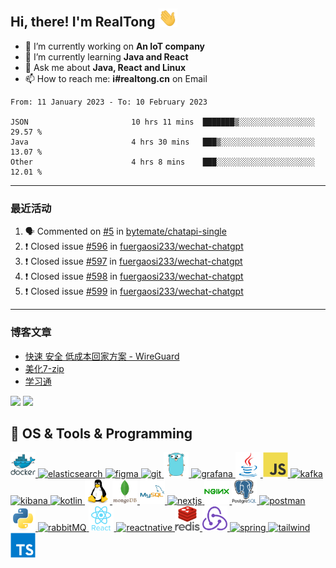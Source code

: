 ## Hi, there! I'm RealTong <img src="https://raw.githubusercontent.com/realtong/realtong/main/wave.gif" width="30px">



- 🔭 I’m currently working on **An IoT company**
- 🌱 I’m currently learning **Java and React**
- 💬 Ask me about **Java, React and Linux**
- 📫 How to reach me: **i#realtong.cn** on Email

<!--START_SECTION:waka-->

```text
From: 11 January 2023 - To: 10 February 2023

JSON                       10 hrs 11 mins  ███████▒░░░░░░░░░░░░░░░░░   29.57 %
Java                       4 hrs 30 mins   ███▒░░░░░░░░░░░░░░░░░░░░░   13.07 %
Other                      4 hrs 8 mins    ███░░░░░░░░░░░░░░░░░░░░░░   12.01 %
```

<!--END_SECTION:waka-->

---
### 最近活动

<!--START_SECTION:activity-->
1. 🗣 Commented on [#5](https://github.com/bytemate/chatapi-single/issues/5) in [bytemate/chatapi-single](https://github.com/bytemate/chatapi-single)
2. ❗️ Closed issue [#596](https://github.com/fuergaosi233/wechat-chatgpt/issues/596) in [fuergaosi233/wechat-chatgpt](https://github.com/fuergaosi233/wechat-chatgpt)
3. ❗️ Closed issue [#597](https://github.com/fuergaosi233/wechat-chatgpt/issues/597) in [fuergaosi233/wechat-chatgpt](https://github.com/fuergaosi233/wechat-chatgpt)
4. ❗️ Closed issue [#598](https://github.com/fuergaosi233/wechat-chatgpt/issues/598) in [fuergaosi233/wechat-chatgpt](https://github.com/fuergaosi233/wechat-chatgpt)
5. ❗️ Closed issue [#599](https://github.com/fuergaosi233/wechat-chatgpt/issues/599) in [fuergaosi233/wechat-chatgpt](https://github.com/fuergaosi233/wechat-chatgpt)
<!--END_SECTION:activity-->

---

### 博客文章

<!-- BLOG-POST-LIST:START -->
- [快速 安全 低成本回家方案 - WireGuard](https://spencerwoo.com/blog/8)
- [美化7-zip](https://spencerwoo.com/blog/3)
- [学习通](https://spencerwoo.com/blog/1)
<!-- BLOG-POST-LIST:END -->

[![](https://github-readme-stats.vercel.app/api/top-langs?username=realtong&show_icons=true&locale=en&layout=compact)](https://github.com/realtong)
[![](https://github-readme-stats.vercel.app/api?username=realtong&show_icons=true&locale=en)](https://github.com/realtong)

## 🍳 OS & Tools & Programming

<p align="left"> <a href="https://www.docker.com/" target="_blank" rel="noreferrer"> <img src="https://raw.githubusercontent.com/devicons/devicon/master/icons/docker/docker-original-wordmark.svg" alt="docker" width="40" height="40"/> </a> <a href="https://www.elastic.co" target="_blank" rel="noreferrer"> <img src="https://www.vectorlogo.zone/logos/elastic/elastic-icon.svg" alt="elasticsearch" width="40" height="40"/> </a> <a href="https://www.figma.com/" target="_blank" rel="noreferrer"> <img src="https://www.vectorlogo.zone/logos/figma/figma-icon.svg" alt="figma" width="40" height="40"/> </a> <a href="https://git-scm.com/" 目标="_blank" rel="noreferrer"> <img src="https://www.vectorlogo.zone/logos/git-scm/git-scm-icon.svg" alt="git" width="40" height ="40"/> </a> <a href="https://golang.org" target="_blank" rel="noreferrer"> <img src="https://raw.githubusercontent.com/devicons/devicon/master/icons/go/go-original.svg" alt="go" width="40" height="40"/> </a> <a href="https://grafana.com" 目标="_blank" rel="noreferrer"> <img src="https://www.vectorlogo.zone/logos/grafana/grafana-icon.svg" alt="grafana" width="40" height="40"/> </a> <a href ="https://www.java.com" target="_blank" rel="noreferrer"> <img src="https://raw.githubusercontent.com/devicons/devicon/master/icons/java/java-original.svg" alt="java" width="40" height="40"/> </a> <a href="https://developer.mozilla.org/en-US/docs/Web/JavaScript" target="_blank" rel="noreferrer"> <img src="https://raw.githubusercontent.com/devicons/devicon/master/icons/javascript/javascript-original.svg" alt="javascript" width=" 40"height="40"/> </a><a href="https://kafka.apache.org/" target="_blank" rel="noreferrer"><img src="https://www.vectorlogo.zone/logos/apache_kafka/apache_kafka-icon.svg" alt="kafka" width="40" height="40"/> </a> <a href="https://www.elastic.co/kibana " target="_blank" rel="noreferrer"> <img src="https://www.vectorlogo.zone/logos/elasticco_kibana/elasticco_kibana-icon.svg" alt="kibana" width="40" height=" 40"/> </a> <a href="https://kotlinlang.org" target="_blank" rel="noreferrer"> <img src="https://www.vectorlogo.zone/logos/kotlinlang/kotlinlang-icon.svg" alt="kotlin" width="40" height="40"/> </a> <a href="https://www.linux.org/ " target="_blank" rel="noreferrer"> <img src="https://raw.githubusercontent.com/devicons/devicon/master/icons/linux/linux-original.svg" alt="linux" width= "40" height="40"/> </a> <a href="https://www.mongodb.com/" target="_blank" rel="noreferrer"> <img src="https://raw.githubusercontent.com/devicons/devicon/master/icons/mongodb/mongodb-original-wordmark.svg" alt="mongodb" width="40" height="40"/> </a> <a href="https://www.mysql.com/" target="_blank" rel="noreferrer"> <img src="https://raw.githubusercontent.com/devicons/devicon/master/icons/mysql/mysql-original-wordmark.svg" alt="mysql" width="40" height="40"/> </a> <a href="https://nextjs.org/" target="_blank" rel ="noreferrer"> <img src="https://cdn.worldvectorlogo.com/logos/nextjs-2.svg" alt="nextjs" width="40" height="40"/> </a> <a href="https://www.nginx.com" target="_blank" rel="noreferrer"> <img src="https://raw.githubusercontent.com/devicons/devicon/master/icons/nginx/nginx-original.svg"alt="nginx" width="40" height="40"/> </a> <a href="https://www.postgresql.org" target="_blank" rel="noreferrer"> <img src ="https://raw.githubusercontent.com/devicons/devicon/master/icons/postgresql/postgresql-original-wordmark.svg" alt="postgresql" width="40" height="40"/> </a > <a href="https://postman.com" target="_blank" rel="noreferrer"> <img src="https://www.vectorlogo.zone/logos/getpostman/getpostman-icon.svg" alt="postman" width="40" height="40"/> </a> <a href="https://www.python.org" target="_blank" rel="noreferrer"> <img src="https://raw.githubusercontent.com/devicons/devicon/master/icons/python/python-original.svg" alt="python" width="40" height="40"/ > </a> <a href="https://www.rabbitmq.com" target="_blank" rel="noreferrer"> <img src="https://www.vectorlogo.zone/logos/rabbitmq/rabbitmq-icon.svg" alt="rabbitMQ" width="40" height="40"/> </a> <a href="https://reactjs.org/" target="_blank" rel="noreferrer "> <img src="https://raw.githubusercontent.com/devicons/devicon/master/icons/react/react-original-wordmark.svg" alt="react" width="40" height="40"/> </a> <a href="https://reactnative.dev/" target="_blank" rel="noreferrer"> <img src="https://reactnative.dev/img/header_logo.svg" alt="reactnative" width="40" height="40"/> </a> <a href="https://redis.io" target="_blank" rel="noreferrer"> <img src ="https://raw.githubusercontent.com/devicons/devicon/master/icons/redis/redis-original-wordmark.svg" alt="redis" width="40" height="40"/> </a > <a href="https://redux.js.org" target="_blank" rel="noreferrer"> <img src="https://raw.githubusercontent.com/devicons/devicon/master/icons/redux/redux-original.svg" alt="redux" width="40" height="40"/> </a> <a href="https://spring.io/" target="_blank" rel="noreferrer"> <img src="https://www.vectorlogo.zone/logos/springio/springio-icon.svg" alt="spring" width="40" height ="40"/> </a> <a href="https://tailwindcss.com/" target="_blank" rel="noreferrer"> <img src="https://www.vectorlogo.zone/logos/tailwindcss/tailwindcss-icon.svg" alt="tailwind" width="40" height="40"/> </a> <a href="https://www.typescriptlang.org/" target="_blank" rel="noreferrer"> <img src="https://raw.githubusercontent.com/devicons/devicon/master/icons/typescript/typescript-original.svg" alt="typescript" width="40" height ="40"/> </a> </p>
